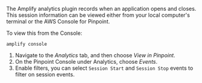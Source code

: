 The Amplify analytics plugin records when an application opens and closes. This session information can be viewed either from your local computer's terminal or the AWS Console for Pinpoint.

To view this from the Console:

```
amplify console
```

1. Navigate to the *Analytics* tab, and then choose *View in Pinpoint*.
2. On the Pinpoint Console under Analytics, choose *Events*. 
3. Enable filters, you can select `Session Start` and `Session Stop` events to filter on session events.
